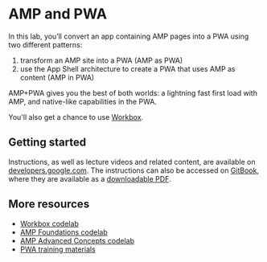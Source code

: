 # AMP and PWA

In this lab, you’ll convert an app containing AMP pages into a PWA using two different patterns:

1. transform an AMP site into a PWA (AMP as PWA)
2. use the App Shell architecture to create a PWA that uses AMP as content (AMP in PWA)

AMP+PWA gives you the best of both worlds: a lightning fast first load with AMP, and native-like capabilities in the PWA.

You'll also get a chance to use [Workbox](https://workboxjs.org/).

## Getting started

Instructions, as well as lecture videos and related content, are available on [developers.google.com](https://developers.google.com/web/ilt/pwa/). The instructions can also be accessed on [GitBook](https://www.gitbook.com/book/google-developer-training/progressive-web-apps-ilt-codelabs/details), where they are available as a [downloadable PDF](https://www.gitbook.com/download/pdf/book/google-developer-training/progressive-web-apps-ilt-codelabs).

## More resources

* [Workbox codelab](https://codelabs.developers.google.com/codelabs/workbox-lab/#0)
* [AMP Foundations codelab](https://codelabs.developers.google.com/codelabs/accelerated-mobile-pages-foundations/#0)
* [AMP Advanced Concepts codelab](https://codelabs.developers.google.com/codelabs/accelerated-mobile-pages/#0)
* [PWA training materials](https://developers.google.com/web/ilt/pwa/)
